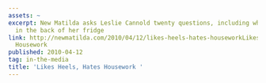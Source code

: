 ```yaml
---
assets: ~
excerpt: New Matilda asks Leslie Cannold twenty questions, including what's lurking
  in the back of her fridge
link: http://newmatilda.com/2010/04/12/likes-heels-hates-houseworkLikes Heels, Hates
  Housework
published: 2010-04-12
tag: in-the-media
title: 'Likes Heels, Hates Housework '
---
```

 